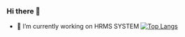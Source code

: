 ### Hi there 👋


- 🔭 I’m currently working on HRMS SYSTEM  [![Top Langs](https://github-readme-stats.vercel.app/api/top-langs/?username=berkaylxl)](https://github.com/anuraghazra/github-readme-stats)





